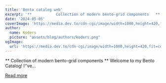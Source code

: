 ```yaml
---
title: 'Bento catalog web'
excerpt: '**           Collection of modern bento-grid components   **  Welcome to my Bento Catalog! I''ve...'
date: '2024-05-05'
coverImage: 'https://media.dev.to/cdn-cgi/image/width=1000,height=420,fit=cover,gravity=auto,format=auto/https%3A%2F%2Fdev-to-uploads.s3.amazonaws.com%2Fuploads%2Farticles%2F980nfx6hfzx4ompxcwfl.jpg'
author:
  name: Koders
  picture: "assets/blog/authors/koders.png"
ogImage:
  url: 'https://media.dev.to/cdn-cgi/image/width=1000,height=420,fit=cover,gravity=auto,format=auto/https%3A%2F%2Fdev-to-uploads.s3.amazonaws.com%2Fuploads%2Farticles%2F980nfx6hfzx4ompxcwfl.jpg'
---
```


**           Collection of modern bento-grid components   **  Welcome to my Bento Catalog! I''ve...

[Read more](https://dev.to/miguelrodriguezp99/bento-catalog-web-35le)
